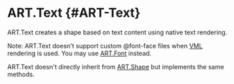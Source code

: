 ART.Text {#ART-Text}
====================

ART.Text creates a shape based on text content using native text rendering.

Note: ART.Text doesn't support custom @font-face files when [VML] rendering is used.
You may use [ART.Font][] instead.

ART.Text doesn't directly inherit from [ART.Shape][] but implements the same methods.


[ART.Shape]: ../ART/ART.Shape
[ART.Font]: ART.Font
[VML]: ../Modes/ART.VML